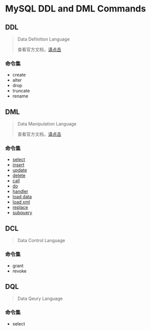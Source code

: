 # MySQL DDL and DML Commands
## DDL
> Data Definition Language
> 
> 查看官方文档，[请点击](https://dev.mysql.com/doc/refman/5.7/en/sql-syntax-data-definition.html)

### 命令集
* create
* alter
* drop
* truncate
* rename


## DML
> Data Manipulation Language
> 
> 查看官方文档，[请点击](https://dev.mysql.com/doc/refman/5.7/en/sql-syntax-data-manipulation.html)

### 命令集
* [select](https://dev.mysql.com/doc/refman/5.7/en/select.html)
* [insert](https://dev.mysql.com/doc/refman/5.7/en/insert.html)
* [update](https://dev.mysql.com/doc/refman/5.7/en/update.html)
* [delete](https://dev.mysql.com/doc/refman/5.7/en/delete.html)
* [call](https://dev.mysql.com/doc/refman/5.7/en/call.html)
* [do](https://dev.mysql.com/doc/refman/5.7/en/do.html)
* [handler](https://dev.mysql.com/doc/refman/5.7/en/handler.html)
* [load data](https://dev.mysql.com/doc/refman/5.7/en/load-data.html)
* [load xml](https://dev.mysql.com/doc/refman/5.7/en/load-xml.html)
* [replace](https://dev.mysql.com/doc/refman/5.7/en/replace.html)
* [subquery](https://dev.mysql.com/doc/refman/5.7/en/subqueries.html)

## DCL
> Data Control Language

### 命令集
* grant
* revoke

## DQL
> Data Qeury Language

### 命令集
* select 
